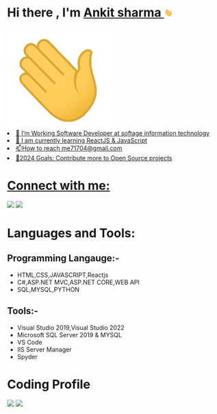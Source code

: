 <h1> Hi there , I'm <a href="www.linkedin.com/in/ankit-sharma-06427b1a1">Ankit sharma 
            <a><img src="https://raw.githubusercontent.com/ABSphreak/ABSphreak/master/gifs/Hi.gif" width="4%"></a></h1>
           <a href="https://github.com/ankitvip">
          <img src="https://raw.githubusercontent.com/ABSphreak/ABSphreak/master/gifs/Hi.gif" style="max-width: 100%; display: inline-block;" data-target="animated-image.originalImage" </a> 
 <li>🌱 I’m Working Software Developer at softage information technology</li>
 <li>💬 I am currently learning ReactJS & JavaScript</li>
 <li>📫How to reach me71704@gmail.com</li>
 <li>🥅2024 Goals: Contribute more to Open Source projects</li>
<h1>Connect with me:</h1>
<a href="https://www.linkedin.com/in/ankit-sharma-06427b1a1/"><img src="https://media.licdn.com/dms/image/C510BAQEzckjsySdXVw/company-logo_100_100/0?e=2159024400&v=beta&t=L0i_bLOuW3liVxqMGWTTLFcfA7g9j8VAWtg88UfR2b8" width="40" /></a>
<a href="https://www.instagram.com/ankit_sharma_4318/"><img src="https://store-images.s-microsoft.com/image/apps.58521.13510798887167234.713cc0e4-e4a7-4f7c-8cde-9c6a53872b1d.539a5fdf-76a3-486f-bb0f-d2dce82923cc?mode=scale&q=90&h=200&w=200&background=%230078D7" width="40" /></a>
<br>
<h1>Languages and Tools:</h1>
<h2>Programming Langauge:-</h2>
<ul>
            <li>HTML,CSS,JAVASCRIPT,Reactjs</li>
            <li>C#,ASP.NET MVC,ASP.NET CORE,WEB API</li>
            <li>SQL,MYSQL,PYTHON</li>    
</ul>
<h2>Tools:-</h2>
<ul>
            <li>Visual Studio 2019,Visual Studio 2022 </li>
            <li>Microsoft SQL Server 2019 & MYSQL</li>
            <li>VS Code</li> 
            <li>IIS Server Manager</li>
            <li>Spyder</li>    
</ul>
 <h1>Coding Profile</h1>
 <a href="https://www.hackerrank.com/as71704"><img src="https://info.hackerrank.com/rs/487-WAY-049/images/Podcast-ChannelCover-Final.jpg" width="40" /></a>
 <a href="https://auth.geeksforgeeks.org/edit-profile.php"><img src="https://media.geeksforgeeks.org/wp-content/cdn-uploads/20190710102234/download3.png" width="40"></a>
 



